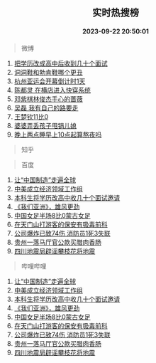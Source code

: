 <div align="center"><h2>实时热搜榜</h2><h4>2023-09-22 20:50:01</h4></div>

> 微博  

1. [把学历改成高中后收到几十个面试](https://s.weibo.com/weibo?q=%23%E6%8A%8A%E5%AD%A6%E5%8E%86%E6%94%B9%E6%88%90%E9%AB%98%E4%B8%AD%E5%90%8E%E6%94%B6%E5%88%B0%E5%87%A0%E5%8D%81%E4%B8%AA%E9%9D%A2%E8%AF%95%23&t=31&band_rank=1&Refer=top)<br />
2. [洞洞鞋和勃肯鞋哪个更丑](https://s.weibo.com/weibo?q=%23%E6%B4%9E%E6%B4%9E%E9%9E%8B%E5%92%8C%E5%8B%83%E8%82%AF%E9%9E%8B%E5%93%AA%E4%B8%AA%E6%9B%B4%E4%B8%91%23&t=31&band_rank=2&Refer=top)<br />
3. [杭州亚运会开幕倒计时1天](https://s.weibo.com/weibo?q=%23%E6%9D%AD%E5%B7%9E%E4%BA%9A%E8%BF%90%E4%BC%9A%E5%BC%80%E5%B9%95%E5%80%92%E8%AE%A1%E6%97%B61%E5%A4%A9%23&t=31&band_rank=3&Refer=top)<br />
4. [陈都灵 在横店进入快穿系统](https://s.weibo.com/weibo?q=%E9%99%88%E9%83%BD%E7%81%B5%20%E5%9C%A8%E6%A8%AA%E5%BA%97%E8%BF%9B%E5%85%A5%E5%BF%AB%E7%A9%BF%E7%B3%BB%E7%BB%9F&t=31&band_rank=4&Refer=top)<br />
5. [邓紫棋林俊杰手心的蔷薇](https://s.weibo.com/weibo?q=%23%E9%82%93%E7%B4%AB%E6%A3%8B%E6%9E%97%E4%BF%8A%E6%9D%B0%E6%89%8B%E5%BF%83%E7%9A%84%E8%94%B7%E8%96%87%23&t=31&band_rank=5&Refer=top)<br />
6. [吴磊 我有自己的路要走](https://s.weibo.com/weibo?q=%E5%90%B4%E7%A3%8A%20%E6%88%91%E6%9C%89%E8%87%AA%E5%B7%B1%E7%9A%84%E8%B7%AF%E8%A6%81%E8%B5%B0&t=31&band_rank=6&Refer=top)<br />
7. [王楚钦11比0](https://s.weibo.com/weibo?q=%23%E7%8E%8B%E6%A5%9A%E9%92%A611%E6%AF%940%23&t=31&band_rank=7&Refer=top)<br />
8. [婆婆弄丢孩子甩锅儿媳](https://s.weibo.com/weibo?q=%23%E5%A9%86%E5%A9%86%E5%BC%84%E4%B8%A2%E5%AD%A9%E5%AD%90%E7%94%A9%E9%94%85%E5%84%BF%E5%AA%B3%23&t=31&band_rank=8&Refer=top)<br />
9. [晚上两点睡早上10点起算熬夜吗](https://s.weibo.com/weibo?q=%23%E6%99%9A%E4%B8%8A%E4%B8%A4%E7%82%B9%E7%9D%A1%E6%97%A9%E4%B8%8A10%E7%82%B9%E8%B5%B7%E7%AE%97%E7%86%AC%E5%A4%9C%E5%90%97%23&t=31&band_rank=9&Refer=top)<br />

> 知乎  


> 百度  

1. [让“中国制造”走遍全球](https://www.baidu.com/s?wd=%E8%AE%A9%E2%80%9C%E4%B8%AD%E5%9B%BD%E5%88%B6%E9%80%A0%E2%80%9D%E8%B5%B0%E9%81%8D%E5%85%A8%E7%90%83&sa=fyb_news&rsv_dl=fyb_news)<br />
2. [中美成立经济领域工作组](https://www.baidu.com/s?wd=%E4%B8%AD%E7%BE%8E%E6%88%90%E7%AB%8B%E7%BB%8F%E6%B5%8E%E9%A2%86%E5%9F%9F%E5%B7%A5%E4%BD%9C%E7%BB%84&sa=fyb_news&rsv_dl=fyb_news)<br />
3. [本科生将学历改高中收几十个面试邀请](https://www.baidu.com/s?wd=%E6%9C%AC%E7%A7%91%E7%94%9F%E5%B0%86%E5%AD%A6%E5%8E%86%E6%94%B9%E9%AB%98%E4%B8%AD%E6%94%B6%E5%87%A0%E5%8D%81%E4%B8%AA%E9%9D%A2%E8%AF%95%E9%82%80%E8%AF%B7&sa=fyb_news&rsv_dl=fyb_news)<br />
4. [《我们亚洲》，雄风更劲](https://www.baidu.com/s?wd=%E3%80%8A%E6%88%91%E4%BB%AC%E4%BA%9A%E6%B4%B2%E3%80%8B%EF%BC%8C%E9%9B%84%E9%A3%8E%E6%9B%B4%E5%8A%B2&sa=fyb_news&rsv_dl=fyb_news)<br />
5. [中国女足半场8比0蒙古女足](https://www.baidu.com/s?wd=%E4%B8%AD%E5%9B%BD%E5%A5%B3%E8%B6%B3%E5%8D%8A%E5%9C%BA8%E6%AF%940%E8%92%99%E5%8F%A4%E5%A5%B3%E8%B6%B3&sa=fyb_news&rsv_dl=fyb_news)<br />
6. [在天门山打游客的保安有吸毒前科](https://www.baidu.com/s?wd=%E5%9C%A8%E5%A4%A9%E9%97%A8%E5%B1%B1%E6%89%93%E6%B8%B8%E5%AE%A2%E7%9A%84%E4%BF%9D%E5%AE%89%E6%9C%89%E5%90%B8%E6%AF%92%E5%89%8D%E7%A7%91&sa=fyb_news&rsv_dl=fyb_news)<br />
7. [公司爆炸已致74伤 消防员1死3失联](https://www.baidu.com/s?wd=%E5%85%AC%E5%8F%B8%E7%88%86%E7%82%B8%E5%B7%B2%E8%87%B474%E4%BC%A4+%E6%B6%88%E9%98%B2%E5%91%981%E6%AD%BB3%E5%A4%B1%E8%81%94&sa=fyb_news&rsv_dl=fyb_news)<br />
8. [贵州一落马厅官公款买腊肉香肠](https://www.baidu.com/s?wd=%E8%B4%B5%E5%B7%9E%E4%B8%80%E8%90%BD%E9%A9%AC%E5%8E%85%E5%AE%98%E5%85%AC%E6%AC%BE%E4%B9%B0%E8%85%8A%E8%82%89%E9%A6%99%E8%82%A0&sa=fyb_news&rsv_dl=fyb_news)<br />
9. [四川地震局辟谣攀枝花将地震](https://www.baidu.com/s?wd=%E5%9B%9B%E5%B7%9D%E5%9C%B0%E9%9C%87%E5%B1%80%E8%BE%9F%E8%B0%A3%E6%94%80%E6%9E%9D%E8%8A%B1%E5%B0%86%E5%9C%B0%E9%9C%87&sa=fyb_news&rsv_dl=fyb_news)<br />

> 哔哩哔哩  

1. [让“中国制造”走遍全球](https://www.baidu.com/s?wd=%E8%AE%A9%E2%80%9C%E4%B8%AD%E5%9B%BD%E5%88%B6%E9%80%A0%E2%80%9D%E8%B5%B0%E9%81%8D%E5%85%A8%E7%90%83&sa=fyb_news&rsv_dl=fyb_news)<br />
2. [中美成立经济领域工作组](https://www.baidu.com/s?wd=%E4%B8%AD%E7%BE%8E%E6%88%90%E7%AB%8B%E7%BB%8F%E6%B5%8E%E9%A2%86%E5%9F%9F%E5%B7%A5%E4%BD%9C%E7%BB%84&sa=fyb_news&rsv_dl=fyb_news)<br />
3. [本科生将学历改高中收几十个面试邀请](https://www.baidu.com/s?wd=%E6%9C%AC%E7%A7%91%E7%94%9F%E5%B0%86%E5%AD%A6%E5%8E%86%E6%94%B9%E9%AB%98%E4%B8%AD%E6%94%B6%E5%87%A0%E5%8D%81%E4%B8%AA%E9%9D%A2%E8%AF%95%E9%82%80%E8%AF%B7&sa=fyb_news&rsv_dl=fyb_news)<br />
4. [《我们亚洲》，雄风更劲](https://www.baidu.com/s?wd=%E3%80%8A%E6%88%91%E4%BB%AC%E4%BA%9A%E6%B4%B2%E3%80%8B%EF%BC%8C%E9%9B%84%E9%A3%8E%E6%9B%B4%E5%8A%B2&sa=fyb_news&rsv_dl=fyb_news)<br />
5. [中国女足半场8比0蒙古女足](https://www.baidu.com/s?wd=%E4%B8%AD%E5%9B%BD%E5%A5%B3%E8%B6%B3%E5%8D%8A%E5%9C%BA8%E6%AF%940%E8%92%99%E5%8F%A4%E5%A5%B3%E8%B6%B3&sa=fyb_news&rsv_dl=fyb_news)<br />
6. [在天门山打游客的保安有吸毒前科](https://www.baidu.com/s?wd=%E5%9C%A8%E5%A4%A9%E9%97%A8%E5%B1%B1%E6%89%93%E6%B8%B8%E5%AE%A2%E7%9A%84%E4%BF%9D%E5%AE%89%E6%9C%89%E5%90%B8%E6%AF%92%E5%89%8D%E7%A7%91&sa=fyb_news&rsv_dl=fyb_news)<br />
7. [公司爆炸已致74伤 消防员1死3失联](https://www.baidu.com/s?wd=%E5%85%AC%E5%8F%B8%E7%88%86%E7%82%B8%E5%B7%B2%E8%87%B474%E4%BC%A4+%E6%B6%88%E9%98%B2%E5%91%981%E6%AD%BB3%E5%A4%B1%E8%81%94&sa=fyb_news&rsv_dl=fyb_news)<br />
8. [贵州一落马厅官公款买腊肉香肠](https://www.baidu.com/s?wd=%E8%B4%B5%E5%B7%9E%E4%B8%80%E8%90%BD%E9%A9%AC%E5%8E%85%E5%AE%98%E5%85%AC%E6%AC%BE%E4%B9%B0%E8%85%8A%E8%82%89%E9%A6%99%E8%82%A0&sa=fyb_news&rsv_dl=fyb_news)<br />
9. [四川地震局辟谣攀枝花将地震](https://www.baidu.com/s?wd=%E5%9B%9B%E5%B7%9D%E5%9C%B0%E9%9C%87%E5%B1%80%E8%BE%9F%E8%B0%A3%E6%94%80%E6%9E%9D%E8%8A%B1%E5%B0%86%E5%9C%B0%E9%9C%87&sa=fyb_news&rsv_dl=fyb_news)<br />
